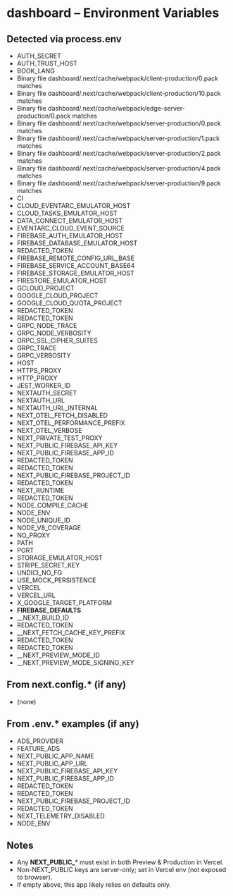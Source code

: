# dashboard – Environment Variables

## Detected via process.env
- AUTH_SECRET
- AUTH_TRUST_HOST
- BOOK_LANG
- Binary file dashboard/.next/cache/webpack/client-production/0.pack matches
- Binary file dashboard/.next/cache/webpack/client-production/10.pack matches
- Binary file dashboard/.next/cache/webpack/edge-server-production/0.pack matches
- Binary file dashboard/.next/cache/webpack/server-production/0.pack matches
- Binary file dashboard/.next/cache/webpack/server-production/1.pack matches
- Binary file dashboard/.next/cache/webpack/server-production/2.pack matches
- Binary file dashboard/.next/cache/webpack/server-production/4.pack matches
- Binary file dashboard/.next/cache/webpack/server-production/9.pack matches
- CI
- CLOUD_EVENTARC_EMULATOR_HOST
- CLOUD_TASKS_EMULATOR_HOST
- DATA_CONNECT_EMULATOR_HOST
- EVENTARC_CLOUD_EVENT_SOURCE
- FIREBASE_AUTH_EMULATOR_HOST
- FIREBASE_DATABASE_EMULATOR_HOST
- REDACTED_TOKEN
- FIREBASE_REMOTE_CONFIG_URL_BASE
- FIREBASE_SERVICE_ACCOUNT_BASE64
- FIREBASE_STORAGE_EMULATOR_HOST
- FIRESTORE_EMULATOR_HOST
- GCLOUD_PROJECT
- GOOGLE_CLOUD_PROJECT
- GOOGLE_CLOUD_QUOTA_PROJECT
- REDACTED_TOKEN
- REDACTED_TOKEN
- GRPC_NODE_TRACE
- GRPC_NODE_VERBOSITY
- GRPC_SSL_CIPHER_SUITES
- GRPC_TRACE
- GRPC_VERBOSITY
- HOST
- HTTPS_PROXY
- HTTP_PROXY
- JEST_WORKER_ID
- NEXTAUTH_SECRET
- NEXTAUTH_URL
- NEXTAUTH_URL_INTERNAL
- NEXT_OTEL_FETCH_DISABLED
- NEXT_OTEL_PERFORMANCE_PREFIX
- NEXT_OTEL_VERBOSE
- NEXT_PRIVATE_TEST_PROXY
- NEXT_PUBLIC_FIREBASE_API_KEY
- NEXT_PUBLIC_FIREBASE_APP_ID
- REDACTED_TOKEN
- REDACTED_TOKEN
- NEXT_PUBLIC_FIREBASE_PROJECT_ID
- REDACTED_TOKEN
- NEXT_RUNTIME
- REDACTED_TOKEN
- NODE_COMPILE_CACHE
- NODE_ENV
- NODE_UNIQUE_ID
- NODE_V8_COVERAGE
- NO_PROXY
- PATH
- PORT
- STORAGE_EMULATOR_HOST
- STRIPE_SECRET_KEY
- UNDICI_NO_FG
- USE_MOCK_PERSISTENCE
- VERCEL
- VERCEL_URL
- X_GOOGLE_TARGET_PLATFORM
- __FIREBASE_DEFAULTS__
- __NEXT_BUILD_ID
- REDACTED_TOKEN
- __NEXT_FETCH_CACHE_KEY_PREFIX
- REDACTED_TOKEN
- REDACTED_TOKEN
- __NEXT_PREVIEW_MODE_ID
- __NEXT_PREVIEW_MODE_SIGNING_KEY

## From next.config.* (if any)
- (none)

## From .env.* examples (if any)
- ADS_PROVIDER
- FEATURE_ADS
- NEXT_PUBLIC_APP_NAME
- NEXT_PUBLIC_APP_URL
- NEXT_PUBLIC_FIREBASE_API_KEY
- NEXT_PUBLIC_FIREBASE_APP_ID
- REDACTED_TOKEN
- REDACTED_TOKEN
- NEXT_PUBLIC_FIREBASE_PROJECT_ID
- REDACTED_TOKEN
- NEXT_TELEMETRY_DISABLED
- NODE_ENV

## Notes
- Any **NEXT_PUBLIC_*** must exist in both Preview & Production in Vercel.
- Non-NEXT_PUBLIC keys are server-only; set in Vercel env (not exposed to browser).
- If empty above, this app likely relies on defaults only.
